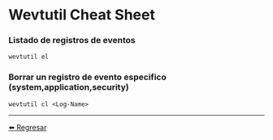 # Wevtutil Cheat Sheet

### Listado de registros de eventos
```
wevtutil el
```

### Borrar un registro de evento especifico (system,application,security)
```
wevtutil cl <Log-Name>
```

---

[:arrow_left: Regresar](https://github.com/m4lal0/cheatsheets)